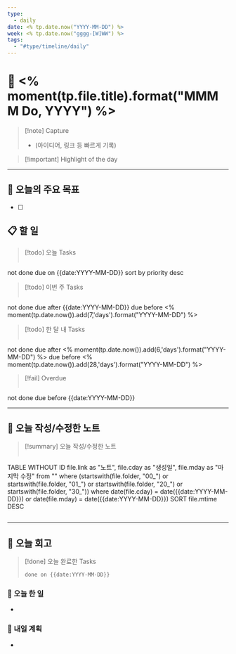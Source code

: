 ```yaml
---
type:
  - daily
date: <% tp.date.now("YYYY-MM-DD") %>
week: <% tp.date.now("gggg-[W]WW") %>
tags:
  - "#type/timeline/daily"
---
```


# 📅 <% moment(tp.file.title).format("MMMM Do, YYYY") %>

> [!note]  Capture  
> - (아이디어, 링크 등 빠르게 기록)

> [!important]  Highlight of the day  
> 

---

## **🎯 오늘의 주요 목표**
- [ ] 


## 📋 할 일

> [!todo] 오늘 Tasks
> ```tasks
not done
due on {{date:YYYY-MM-DD}}
sort by priority desc

> [!todo] 이번 주 Tasks
> ```tasks
not done
due after {{date:YYYY-MM-DD}}
due before <% moment(tp.date.now()).add(7,'days').format("YYYY-MM-DD") %>

> [!todo] 한 달 내 Tasks
> ```tasks
not done
due after <% moment(tp.date.now()).add(6,'days').format("YYYY-MM-DD") %>
due before <% moment(tp.date.now()).add(28,'days').format("YYYY-MM-DD") %>

> [!fail] Overdue
> ```tasks
not done
due before {{date:YYYY-MM-DD}}

---

## 📁 오늘 작성/수정한 노트

> [!summary] 오늘 작성/수정한 노트
> ```dataview
TABLE WITHOUT ID file.link as "노트", file.cday as "생성일", file.mday as "마지막 수정"
from ""
where (startswith(file.folder, "00_") or startswith(file.folder, "01_") or startswith(file.folder, "20_") or startswith(file.folder, "30_"))
where date(file.cday) = date({{date:YYYY-MM-DD}}) or date(file.mday) = date({{date:YYYY-MM-DD}})
SORT file.mtime DESC
>```


---

## 📝 오늘 회고

> [!done] 오늘 완료한 Tasks
> ```tasks
> done on {{date:YYYY-MM-DD}}
> ```

### 🎯 오늘 한 일 
- 

### 🔮 **내일 계획**
- 
